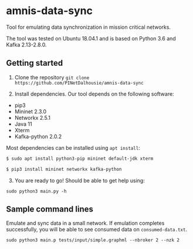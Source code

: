 # amnis-data-sync

Tool for emulating data synchronization in mission critical networks.

The tool was tested on Ubuntu 18.04.1 and is based on Python 3.6 and Kafka 2.13-2.8.0.

## Getting started

1. Clone the repository
```git clone https://github.com/PINetDalhousie/amnis-data-sync```

2. Install dependencies. Our tool depends on the following software:

  - pip3
  - Mininet 2.3.0
  - Networkx 2.5.1
  - Java 11
  - Xterm
  - Kafka-python 2.0.2

  Most dependencies can be installed using `apt install`:
  
  ```bash
  $ sudo apt install python3-pip mininet default-jdk xterm
  
  $ pip3 install mininet networkx kafka-python
  ```
  3. You are ready to go! Should be able to get help using:

  ```sudo python3 main.py -h```
  
  ## Sample command lines
  
  Emulate and sync data in a small network. If emulation completes successfully, you will be able to see consumed data on `consumed-data.txt`.
  
  ```sudo python3 main.p tests/input/simple.graphml --nbroker 2 --nzk 2```
  
  
  
  
  
  
  
  
  
  
  
  
  
